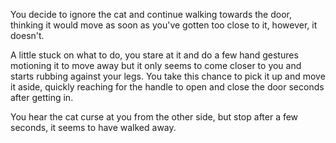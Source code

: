 You decide to ignore the cat and continue walking towards the door, thinking it would move as soon as you've gotten too close to it, however, it doesn't.

 A little stuck on what to do, you stare at it and do a few hand gestures motioning it to move away but it only seems to come closer to you and starts rubbing against your legs. You take this chance to pick it up and move it aside, quickly reaching for the handle to open and close the door seconds after getting in. 
 
 You hear the cat curse at you from the other side, but stop after a few seconds, it seems to have walked away. 